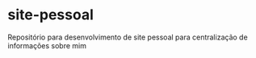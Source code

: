# site-pessoal
Repositório para desenvolvimento de site pessoal para centralização de informações sobre mim
